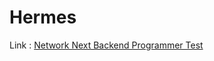 # Hermes

Link : [Network Next Backend Programmer Test](https://docs.google.com/document/d/1YsNELntIObpEvGVktaH5V5THXpeFULcY/edit)
